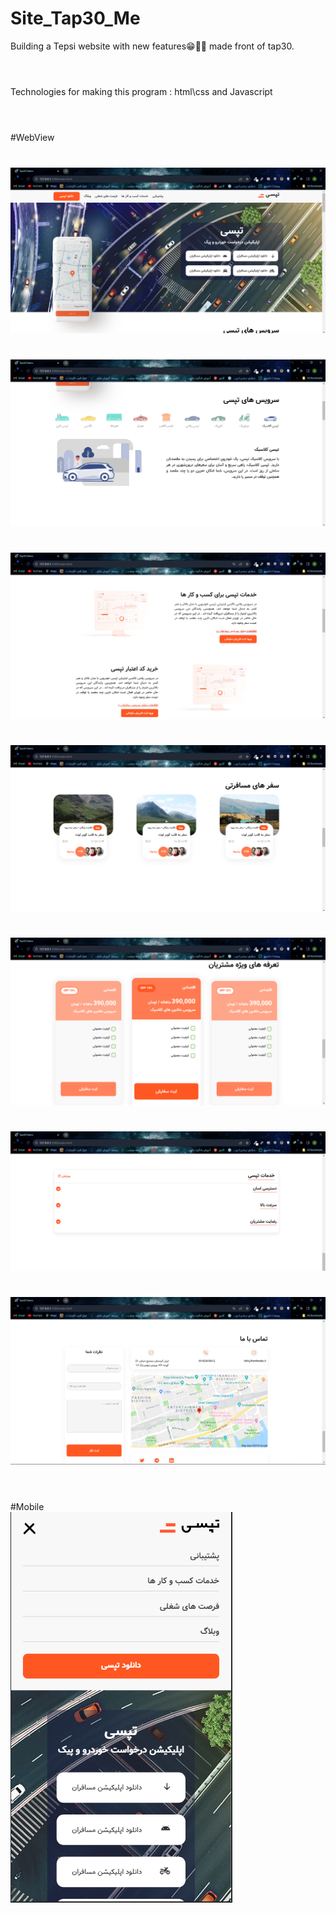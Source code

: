 # Site_Tap30_Me
Building a Tepsi website with new features😁👨‍💻  made front of tap30.
#
\
Technologies for making this program :  html\css and Javascript
#
\
#WebView

#
![Tap 30](WebView_img/webview1.png)
#
![Tap 30](WebView_img/webview2.png)
#
![Tap 30](WebView_img/webview3.png)
#
![Tap 30](WebView_img/webview4.png)
#
![Tap 30](WebView_img/webview5.png)
#
![Tap 30](WebView_img/webview6.png)
#
![Tap 30](WebView_img/webview7.png)
#
\
#Mobile
\
![Tap 30](WebView_img/webview8.png)
#
